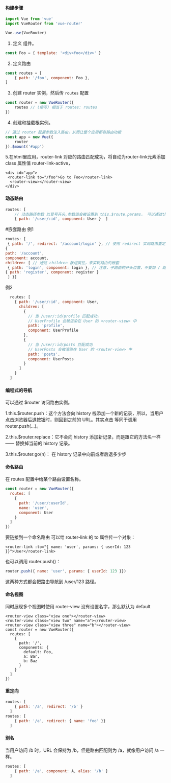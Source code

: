 #### 构建步骤

```js
import Vue from 'vue'
import VueRouter from 'vue-router'

Vue.use(VueRouter)
```

1. 定义 组件。
```js
const Foo = { template: '<div>foo</div>' }
```
2. 定义路由
```javascript
const routes = [
    { path: '/foo', component: Foo },
]
```
3. 创建 router 实例，然后传 `routes` 配置
```javascript
const router = new VueRouter({
    routes // (缩写) 相当于 routes: routes
})
```
4. 创建和挂载根实例。
```javascript
// 通过 router 配置参数注入路由，从而让整个应用都有路由功能
const app = new Vue({
    router
}).$mount('#app')
```
5.在html里应用，router-link 对应的路由匹配成功，将自动为router-link元素添加 class 属性值 router-link-active，
```vue
<div id="app">
 <router-link to="/foo">Go to Foo</router-link>
  <router-view></router-view>
</div>
```
#### 动态路由
```javascript
routes: [
    // 动态路径参数 以冒号开头,参数值会被设置到 this.$route.params， 可以通过this.$route.params.id获得对应的变量值，可以实现组件页面相同，但是根据传递的id显示不同的数据。
    { path: '/user/:id', component: User }  ]
```
#嵌套路由
例1

```javascript
routes: [
 { path: '/', redirect: '/account/login' }, // 使用 redirect 实现路由重定向
{
path: '/account',
component: account,
children: [ // 通过 children 数组属性，来实现路由的嵌套
 { path: 'login', component: login }, // 注意，子路由的开头位置，不要加 / 路径符
{ path: 'register', component: register }
 ] }]
```
例2
```javascript
  routes: [
    { path: '/user/:id', component: User,
      children: [
        {
          // 当 /user/:id/profile 匹配成功，
          // UserProfile 会被渲染在 User 的 <router-view> 中
          path: 'profile',
          component: UserProfile
        },
        {
          // 当 /user/:id/posts 匹配成功
          // UserPosts 会被渲染在 User 的 <router-view> 中
          path: 'posts',
          component: UserPosts
        }
      ]
    }
  ]
```
#### 编程式的导航

可以通过 $router 访问路由实例。

1.this.$router.push：这个方法会向 history 栈添加一个新的记录，所以，当用户点击浏览器后退按钮时，则回到之前的 URL。其实点击 <router-link :to="..."> 等同于调用 router.push(...)。

2.this.$router.replace：它不会向 history 添加新记录，而是跟它的方法名一样 —— 替换掉当前的 history 记录。

3.this.$router.go(n)： 在 history 记录中向前或者后退多少步

#### 命名路由

在 routes 配置中给某个路由设置名称。

```javascript
const router = new VueRouter({
  routes: [
    {
      path: '/user/:userId',
      name: 'user',
      component: User
    }
  ]
})
```
要链接到一个命名路由
可以给 router-link 的 to 属性传一个对象：

```vue
<router-link :to="{ name: 'user', params: { userId: 123 }}">User</router-link>
```
也可以调用 router.push()：
```js
router.push({ name: 'user', params: { userId: 123 }})
```
这两种方式都会把路由导航到 /user/123 路径。

#### 命名视图

同时展现多个视图时使用
router-view 没有设置名字，那么默认为 default

```vue
<router-view class="view one"></router-view>
<router-view class="view two" name="a"></router-view>
<router-view class="view three" name="b"></router-view>
const router = new VueRouter({
  routes: [
    {
      path: '/',
      components: {
        default: Foo,
        a: Bar,
        b: Baz
      }
    }
  ]
})
```
#### 重定向
```javascript
routes: [
    { path: '/a', redirect: '/b' }
  ]
routes: [
    { path: '/a', redirect: { name: 'foo' }}
  ]
```

#### 别名

当用户访问 /b 时，URL 会保持为 /b，但是路由匹配则为 /a，就像用户访问 /a 一样。
```js
routes: [
    { path: '/a', component: A, alias: '/b' }
  ]
```